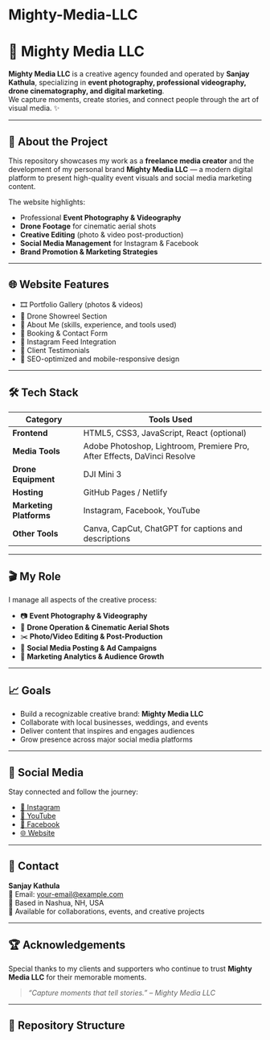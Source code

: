 # Mighty-Media-LLC

# 🎥 Mighty Media LLC

**Mighty Media LLC** is a creative agency founded and operated by **Sanjay Kathula**, specializing in **event photography, professional videography, drone cinematography, and digital marketing**.  
We capture moments, create stories, and connect people through the art of visual media. ✨  

---

## 📸 About the Project

This repository showcases my work as a **freelance media creator** and the development of my personal brand **Mighty Media LLC** — a modern digital platform to present high-quality event visuals and social media marketing content.

The website highlights:
- Professional **Event Photography & Videography**
- **Drone Footage** for cinematic aerial shots
- **Creative Editing** (photo & video post-production)
- **Social Media Management** for Instagram & Facebook
- **Brand Promotion & Marketing Strategies**

---

## 🌐 Website Features

- 🎞️ Portfolio Gallery (photos & videos)
- 🚁 Drone Showreel Section
- 🧠 About Me (skills, experience, and tools used)
- 📅 Booking & Contact Form
- 📲 Instagram Feed Integration
- 💼 Client Testimonials
- 🌟 SEO-optimized and mobile-responsive design

---

## 🛠️ Tech Stack

| Category | Tools Used |
|-----------|-------------|
| **Frontend** | HTML5, CSS3, JavaScript, React (optional) |
| **Media Tools** | Adobe Photoshop, Lightroom, Premiere Pro, After Effects, DaVinci Resolve |
| **Drone Equipment** | DJI Mini 3 |
| **Hosting** | GitHub Pages / Netlify |
| **Marketing Platforms** | Instagram, Facebook, YouTube |
| **Other Tools** | Canva, CapCut, ChatGPT for captions and descriptions |

---

## 🎬 My Role

I manage all aspects of the creative process:
- 📷 **Event Photography & Videography**
- 🚁 **Drone Operation & Cinematic Aerial Shots**
- ✂️ **Photo/Video Editing & Post-Production**
- 📢 **Social Media Posting & Ad Campaigns**
- 🎯 **Marketing Analytics & Audience Growth**

---

## 📈 Goals

- Build a recognizable creative brand: **Mighty Media LLC**
- Collaborate with local businesses, weddings, and events
- Deliver content that inspires and engages audiences
- Grow presence across major social media platforms

---

## 📲 Social Media

Stay connected and follow the journey:

- [📸 Instagram](https://instagram.com/)  
- [🎥 YouTube](https://youtube.com/)  
- [📘 Facebook](https://facebook.com/)  
- [🌐 Website](https://yourwebsite.com)

---

## 💬 Contact

**Sanjay Kathula**  
📧 Email: [your-email@example.com](mailto:your-email@example.com)  
📍 Based in Nashua, NH, USA  
🚀 Available for collaborations, events, and creative projects

---

## 🏆 Acknowledgements

Special thanks to my clients and supporters who continue to trust **Mighty Media LLC** for their memorable moments.

> *“Capture moments that tell stories.” – Mighty Media LLC*

---

## 📂 Repository Structure

